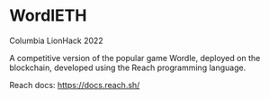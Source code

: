 # WordlETH

Columbia LionHack 2022

A competitive version of the popular game Wordle, deployed on the blockchain, developed using the Reach programming language.

Reach docs: https://docs.reach.sh/

